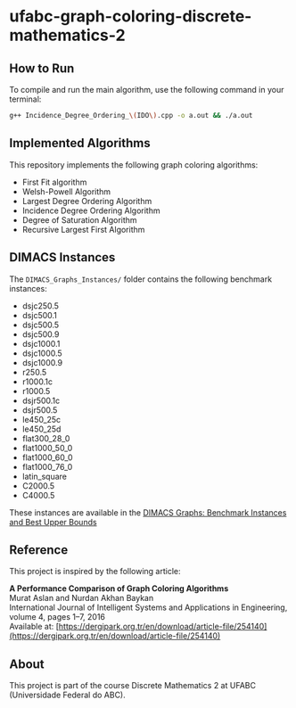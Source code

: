 # ufabc-graph-coloring-discrete-mathematics-2

## How to Run

To compile and run the main algorithm, use the following command in your terminal:

```bash
g++ Incidence_Degree_Ordering_\(IDO\).cpp -o a.out && ./a.out
```

## Implemented Algorithms

This repository implements the following graph coloring algorithms:

- First Fit algorithm
- Welsh-Powell Algorithm
- Largest Degree Ordering Algorithm
- Incidence Degree Ordering Algorithm
- Degree of Saturation Algorithm
- Recursive Largest First Algorithm

## DIMACS Instances

The `DIMACS_Graphs_Instances/` folder contains the following benchmark instances:

- dsjc250.5
- dsjc500.1
- dsjc500.5
- dsjc500.9
- dsjc1000.1
- dsjc1000.5
- dsjc1000.9
- r250.5
- r1000.1c
- r1000.5
- dsjr500.1c
- dsjr500.5
- le450_25c
- le450_25d
- flat300_28_0
- flat1000_50_0
- flat1000_60_0
- flat1000_76_0
- latin_square
- C2000.5
- C4000.5

These instances are available in the [DIMACS Graphs: Benchmark Instances and Best Upper Bounds](https://mat.tepper.cmu.edu/COLOR/instances.html)

## Reference

This project is inspired by the following article:

**A Performance Comparison of Graph Coloring Algorithms**  
Murat Aslan and Nurdan Akhan Baykan  
International Journal of Intelligent Systems and Applications in Engineering, volume 4, pages 1–7, 2016  
Available at: [https://dergipark.org.tr/en/download/article-file/254140](https://dergipark.org.tr/en/download/article-file/254140)

## About

This project is part of the course Discrete Mathematics 2 at UFABC (Universidade Federal do ABC).
